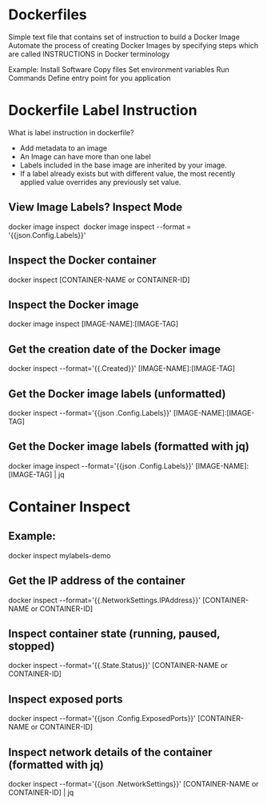 # Dockerfiles

Simple text file that contains set of instruction to build a Docker Image
Automate the process of creating Docker Images by specifying steps which are called INSTRUCTIONS in Docker terminology

Example:
Install Software
Copy files
Set environment variables
Run Commands
Define entry point for you application

# Dockerfile Label Instruction 

What is label instruction in dockerfile?
- Add metadata to an image
- An Image can have more than one label
- Labels included in the base image are inherited by your image.
- If a label already exists but with different value, the most recently applied value overrides any previously set value.


## View Image Labels? Inspect Mode
docker image inspect <image name>
docker image inspect --format = '{{json.Config.Labels}}' <image name>


## Inspect the Docker container
docker inspect [CONTAINER-NAME or CONTAINER-ID]
## Inspect the Docker image
docker image inspect [IMAGE-NAME]:[IMAGE-TAG]
## Get the creation date of the Docker image
docker inspect --format='{{.Created}}' [IMAGE-NAME]:[IMAGE-TAG]

## Get the Docker image labels (unformatted)
docker inspect --format='{{json .Config.Labels}}' [IMAGE-NAME]:[IMAGE-TAG]

## Get the Docker image labels (formatted with jq)
docker image inspect --format='{{json .Config.Labels}}' [IMAGE-NAME]:[IMAGE-TAG] | jq


# Container Inspect 
## Example:
docker inspect mylabels-demo
## Get the IP address of the container
docker inspect --format='{{.NetworkSettings.IPAddress}}' [CONTAINER-NAME or CONTAINER-ID]
## Inspect container state (running, paused, stopped)
docker inspect --format='{{.State.Status}}' [CONTAINER-NAME or CONTAINER-ID]
## Inspect exposed ports
docker inspect --format='{{json .Config.ExposedPorts}}' [CONTAINER-NAME or CONTAINER-ID]
## Inspect network details of the container (formatted with jq)
docker inspect --format='{{json .NetworkSettings}}' [CONTAINER-NAME or CONTAINER-ID] | jq
